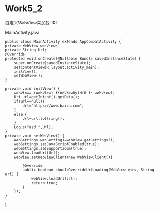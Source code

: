 # Work5_2
自定义WebView来加载URL

MainActivity.java
   
    public class MainActivity extends AppCompatActivity {
    private WebView webView;
    private String Url;
    @Override
    protected void onCreate(@Nullable Bundle savedInstanceState) {
        super.onCreate(savedInstanceState);
        setContentView(R.layout.activity_main);
        initView();
        setWebView();
    }

    private void initView() {
        webView= (WebView) findViewById(R.id.webView);
        Uri url=getIntent().getData();
        if(url==null){
            Url="https://www.baidu.com";
        }
        else {
            Url=url.toString();
        }
        Log.e("asd ",Url);
    }
    private void setWebView() {
        WebSettings webSettings=webView.getSettings();
        webSettings.setJavaScriptEnabled(true);
        webSettings.setSupportZoom(true);
        webView.loadUrl(Url);
        webView.setWebViewClient(new WebViewClient(){

            @Override
            public boolean shouldOverrideUrlLoading(WebView view, String url) {
                webView.loadUrl(Url);
                return true;
            }
        });
    }
}
